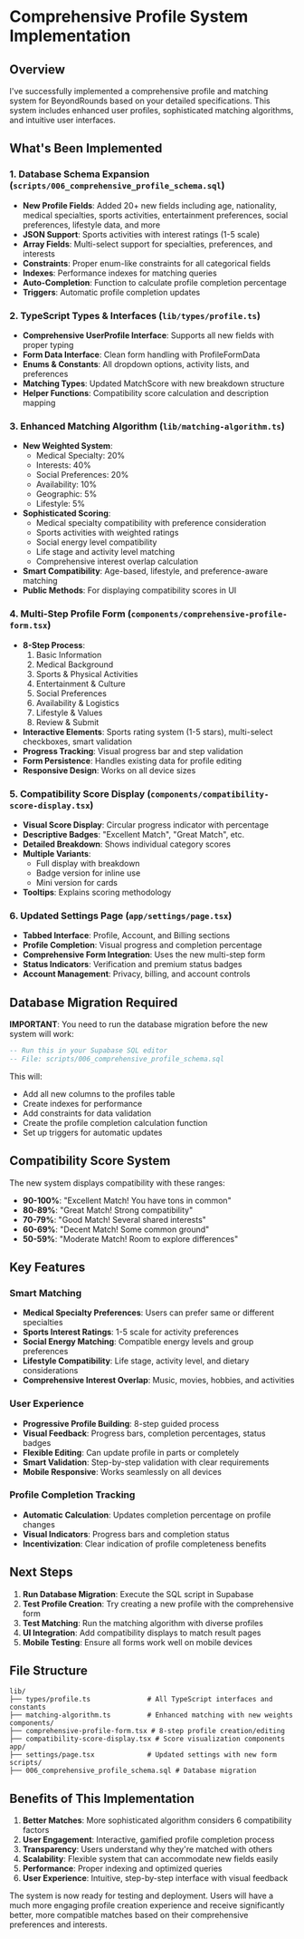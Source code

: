 # Comprehensive Profile System Implementation

## Overview
I've successfully implemented a comprehensive profile and matching system for BeyondRounds based on your detailed specifications. This system includes enhanced user profiles, sophisticated matching algorithms, and intuitive user interfaces.

## What's Been Implemented

### 1. Database Schema Expansion (`scripts/006_comprehensive_profile_schema.sql`)
- **New Profile Fields**: Added 20+ new fields including age, nationality, medical specialties, sports activities, entertainment preferences, social preferences, lifestyle data, and more
- **JSON Support**: Sports activities with interest ratings (1-5 scale)
- **Array Fields**: Multi-select support for specialties, preferences, and interests
- **Constraints**: Proper enum-like constraints for all categorical fields
- **Indexes**: Performance indexes for matching queries
- **Auto-Completion**: Function to calculate profile completion percentage
- **Triggers**: Automatic profile completion updates

### 2. TypeScript Types & Interfaces (`lib/types/profile.ts`)
- **Comprehensive UserProfile Interface**: Supports all new fields with proper typing
- **Form Data Interface**: Clean form handling with ProfileFormData
- **Enums & Constants**: All dropdown options, activity lists, and preferences
- **Matching Types**: Updated MatchScore with new breakdown structure
- **Helper Functions**: Compatibility score calculation and description mapping

### 3. Enhanced Matching Algorithm (`lib/matching-algorithm.ts`)
- **New Weighted System**: 
  - Medical Specialty: 20%
  - Interests: 40% 
  - Social Preferences: 20%
  - Availability: 10%
  - Geographic: 5%
  - Lifestyle: 5%
- **Sophisticated Scoring**:
  - Medical specialty compatibility with preference consideration
  - Sports activities with weighted ratings
  - Social energy level compatibility
  - Life stage and activity level matching
  - Comprehensive interest overlap calculation
- **Smart Compatibility**: Age-based, lifestyle, and preference-aware matching
- **Public Methods**: For displaying compatibility scores in UI

### 4. Multi-Step Profile Form (`components/comprehensive-profile-form.tsx`)
- **8-Step Process**: 
  1. Basic Information
  2. Medical Background
  3. Sports & Physical Activities
  4. Entertainment & Culture
  5. Social Preferences
  6. Availability & Logistics
  7. Lifestyle & Values
  8. Review & Submit
- **Interactive Elements**: Sports rating system (1-5 stars), multi-select checkboxes, smart validation
- **Progress Tracking**: Visual progress bar and step validation
- **Form Persistence**: Handles existing data for profile editing
- **Responsive Design**: Works on all device sizes

### 5. Compatibility Score Display (`components/compatibility-score-display.tsx`)
- **Visual Score Display**: Circular progress indicator with percentage
- **Descriptive Badges**: "Excellent Match", "Great Match", etc.
- **Detailed Breakdown**: Shows individual category scores
- **Multiple Variants**: 
  - Full display with breakdown
  - Badge version for inline use
  - Mini version for cards
- **Tooltips**: Explains scoring methodology

### 6. Updated Settings Page (`app/settings/page.tsx`)
- **Tabbed Interface**: Profile, Account, and Billing sections
- **Profile Completion**: Visual progress and completion percentage
- **Comprehensive Form Integration**: Uses the new multi-step form
- **Status Indicators**: Verification and premium status badges
- **Account Management**: Privacy, billing, and account controls

## Database Migration Required

**IMPORTANT**: You need to run the database migration before the new system will work:

```sql
-- Run this in your Supabase SQL editor
-- File: scripts/006_comprehensive_profile_schema.sql
```

This will:
- Add all new columns to the profiles table
- Create indexes for performance
- Add constraints for data validation
- Create the profile completion calculation function
- Set up triggers for automatic updates

## Compatibility Score System

The new system displays compatibility with these ranges:
- **90-100%**: "Excellent Match! You have tons in common"
- **80-89%**: "Great Match! Strong compatibility" 
- **70-79%**: "Good Match! Several shared interests"
- **60-69%**: "Decent Match! Some common ground"
- **50-59%**: "Moderate Match! Room to explore differences"

## Key Features

### Smart Matching
- **Medical Specialty Preferences**: Users can prefer same or different specialties
- **Sports Interest Ratings**: 1-5 scale for activity preferences
- **Social Energy Matching**: Compatible energy levels and group preferences
- **Lifestyle Compatibility**: Life stage, activity level, and dietary considerations
- **Comprehensive Interest Overlap**: Music, movies, hobbies, and activities

### User Experience
- **Progressive Profile Building**: 8-step guided process
- **Visual Feedback**: Progress bars, completion percentages, status badges
- **Flexible Editing**: Can update profile in parts or completely
- **Smart Validation**: Step-by-step validation with clear requirements
- **Mobile Responsive**: Works seamlessly on all devices

### Profile Completion Tracking
- **Automatic Calculation**: Updates completion percentage on profile changes
- **Visual Indicators**: Progress bars and completion status
- **Incentivization**: Clear indication of profile completeness benefits

## Next Steps

1. **Run Database Migration**: Execute the SQL script in Supabase
2. **Test Profile Creation**: Try creating a new profile with the comprehensive form
3. **Test Matching**: Run the matching algorithm with diverse profiles
4. **UI Integration**: Add compatibility displays to match result pages
5. **Mobile Testing**: Ensure all forms work well on mobile devices

## File Structure

```
lib/
├── types/profile.ts              # All TypeScript interfaces and constants
├── matching-algorithm.ts         # Enhanced matching with new weights
components/
├── comprehensive-profile-form.tsx # 8-step profile creation/editing
├── compatibility-score-display.tsx # Score visualization components
app/
├── settings/page.tsx             # Updated settings with new form
scripts/
├── 006_comprehensive_profile_schema.sql # Database migration
```

## Benefits of This Implementation

1. **Better Matches**: More sophisticated algorithm considers 6 compatibility factors
2. **User Engagement**: Interactive, gamified profile completion process
3. **Transparency**: Users understand why they're matched with others
4. **Scalability**: Flexible system that can accommodate new fields easily
5. **Performance**: Proper indexing and optimized queries
6. **User Experience**: Intuitive, step-by-step interface with visual feedback

The system is now ready for testing and deployment. Users will have a much more engaging profile creation experience and receive significantly better, more compatible matches based on their comprehensive preferences and interests.
